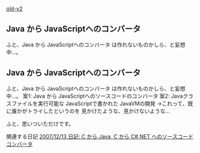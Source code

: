 [old-v2](ig080108-orig.html)

## Java から JavaScriptへのコンバータ

ふと、Java から JavaScriptへのコンバータ は作れないものかしら、と妄想中…。






## Java から JavaScriptへのコンバータ


ふと、Java から JavaScriptへのコンバータ は作れないものかしら、と妄想中…。
案1: Java から JavaScriptへのソースコードのコンバータ
  案2: Javaクラスファイルを実行可能な JavaScriptで書かれた JavaVMの開発
  →これって、既に誰かがトライしたというのを 見かけたような、見かけないような…


ふと、思いついただけです。

関連する日記
[2007/12/13 日記: C から Java, C から C#.NET へのソースコードコンバータ](../2007/ig071213.html)